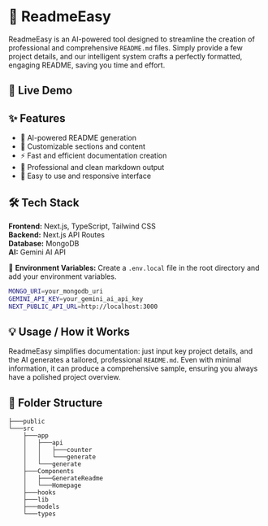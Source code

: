 # 📝 ReadmeEasy
ReadmeEasy is an AI-powered tool designed to streamline the creation of professional and comprehensive `README.md` files. Simply provide a few project details, and our intelligent system crafts a perfectly formatted, engaging README, saving you time and effort.

## 🚀 Live Demo


## ✨ Features
- 🌟 AI-powered README generation
- 📝 Customizable sections and content
- ⚡ Fast and efficient documentation creation
- 🎨 Professional and clean markdown output
- 💾 Easy to use and responsive interface

## 🛠️ Tech Stack
**Frontend:** Next.js, TypeScript, Tailwind CSS\
**Backend:** Next.js API Routes\
**Database:** MongoDB\
**AI:** Gemini AI API


🔑 **Environment Variables:** Create a `.env.local` file in the root directory and add your environment variables.
```bash
MONGO_URI=your_mongodb_uri
GEMINI_API_KEY=your_gemini_ai_api_key
NEXT_PUBLIC_API_URL=http://localhost:3000
```

## 💡 Usage / How it Works
ReadmeEasy simplifies documentation: just input key project details, and the AI generates a tailored, professional `README.md`. Even with minimal information, it can produce a comprehensive sample, ensuring you always have a polished project overview.

## 📂 Folder Structure
```
├───public
└───src
    ├───app
    │   ├───api
    │   │   ├───counter
    │   │   └───generate
    │   └───generate
    ├───Components
    │   ├───GenerateReadme
    │   └───Homepage
    ├───hooks
    ├───lib
    ├───models
    └───types
```

